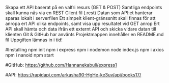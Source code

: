 
Skapa ett API baserat på en valfri resurs (GET & POST) 
Samtliga endpoints skall kunna nås via en REST Client fil (.rest) 
Datan som API:et hanterar sparas lokalt i serverfilen 
Ett simpelt klient-gränssnitt skall finnas för att anropa ert API olika endpoints, samt visa upp resultatet vid GET anrop 
Ert API skall hämta och data ifrån ett externt API och skicka vidare datan till klienten 
Git & GitHub har använts 
Projektmappen innehåller en README.md fil 
Uppgiften lämnas in i tid! 

#Installing
npm init
npm i express
npm i nodemon
node index.js
npm i axios
npm i nanoid
npm start



#GitHub: https://github.com/Hannanekabuli/express1

#API: https://rapidapi.com/arkasha90-HgHe-ke3uv/api/books17/